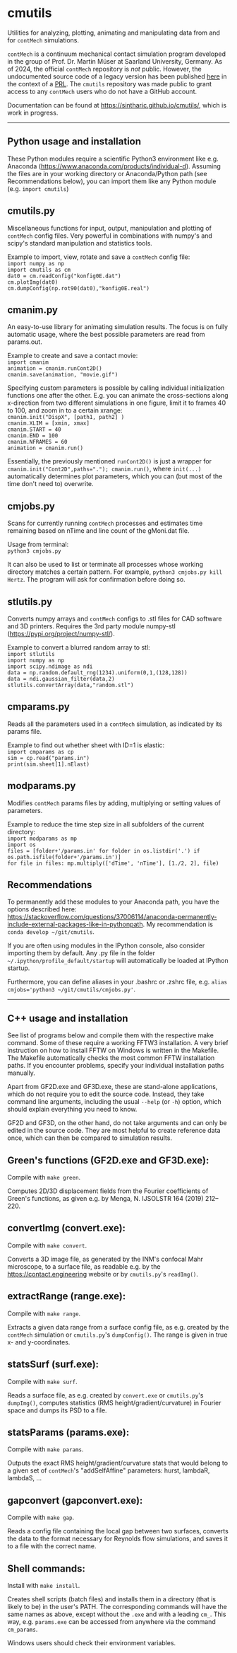 cmutils
=======

Utilities for analyzing, plotting, animating and manipulating data from and for `contMech` simulations.

`contMech` is a continuum mechanical contact simulation program developed in the group of Prof. Dr. Martin Müser at Saarland University, Germany.
As of 2024, the official `contMech` repository is *not* public. 
However, the undocumented source code of a legacy version has been published [here](https://doi.org/10.5281/zenodo.12726265) in the context of a [PRL](https://doi.org/10.1103/PhysRevLett.131.156201).
The `cmutils` repository was made public to grant access to any `contMech` users who do not have a GitHub account.

Documentation can be found at https://sintharic.github.io/cmutils/, which is work in progress.

--------------------------------------------------------------------------------

Python usage and installation
-----------------------------
These Python modules require a scientific Python3 environment like e.g. Anaconda (https://www.anaconda.com/products/individual-d). 
Assuming the files are in your working directory or Anaconda/Python path (see Recommendations below), you can import them like any Python module (e.g. `import cmutils`)  

cmutils.py
----------
Miscellaneous functions for input, output, manipulation and plotting of `contMech` config files.
Very powerful in combinations with numpy's and scipy's standard manipulation and statistics tools.

Example to import, view, rotate and save a `contMech` config file:  
`import numpy as np`  
`import cmutils as cm`  
`dat0 = cm.readConfig("konfig0E.dat")`  
`cm.plotImg(dat0)`  
`cm.dumpConfig(np.rot90(dat0),"konfig0E.real")`  

cmanim.py
---------
An easy-to-use library for animating simulation results.
The focus is on fully automatic usage, where the best possible parameters are read from params.out. 

Example to create and save a contact movie:  
`import cmanim`  
`animation = cmanim.runCont2D()`  
`cmanim.save(animation, "movie.gif")`  

Specifying custom parameters is possible by calling individual initialization functions one after the other. 
E.g. you can animate the cross-sections along x-direction from two different simulations in one figure, limit it to frames 40 to 100, and zoom in to a certain xrange:  
`cmanim.init("DispX", [path1, path2] )`  
`cmanim.XLIM = [xmin, xmax]`  
`cmanim.START = 40`  
`cmanim.END = 100`  
`cmanim.NFRAMES = 60`  
`animation = cmanim.run()`  

Essentially, the previously mentioned `runCont2D()` is just a wrapper for `cmanim.init("Cont2D",paths="."); cmanim.run()`, where `init(...)` automatically determines plot parameters, which you can (but most of the time don't need to) overwrite.  

cmjobs.py
---------
Scans for currently running `contMech` processes and estimates time remaining based on nTime and line count of the gMoni.dat file.

Usage from terminal:  
`python3 cmjobs.py`  

It can also be used to list or terminate all processes whose working directory matches a certain pattern. For example, `python3 cmjobs.py kill Hertz`. The program will ask for confirmation before doing so.

stlutils.py
-----------
Converts numpy arrays and `contMech` configs to .stl files for CAD software and 3D printers.
Requires the 3rd party module numpy-stl (https://pypi.org/project/numpy-stl/).

Example to convert a blurred random array to stl:  
`import stlutils`  
`import numpy as np`  
`import scipy.ndimage as ndi`  
`data = np.random.default_rng(1234).uniform(0,1,(128,128))`  
`data = ndi.gaussian_filter(data,2)`  
`stlutils.convertArray(data,"random.stl")`  

cmparams.py
-----------
Reads all the parameters used in a `contMech` simulation, as indicated by its params file.

Example to find out whether sheet with ID=1 is elastic:  
`import cmparams as cp`  
`sim = cp.read("params.in")`  
`print(sim.sheet[1].nElast)`  

modparams.py
------------
Modifies `contMech` params files by adding, multiplying or setting values of parameters.

Example to reduce the time step size in all subfolders of the current directory:  
`import modparams as mp`  
`import os`  
`files = [folder+'/params.in' for folder in os.listdir('.') if os.path.isfile(folder+'/params.in')]`  
`for file in files: mp.multiply(['dTime', 'nTime'], [1./2, 2], file)`  

Recommendations
---------------
To permanently add these modules to your Anaconda path, you have the options described here: https://stackoverflow.com/questions/37006114/anaconda-permanently-include-external-packages-like-in-pythonpath.
My recommendation is `conda develop ~/git/cmutils`.

If you are often using modules in the IPython console, also consider importing them by default. 
Any .py file in the folder `~/.ipython/profile_default/startup` will automatically be loaded at IPython startup.

Furthermore, you can define aliases in your .bashrc or .zshrc file, e.g. `alias cmjobs='python3 ~/git/cmutils/cmjobs.py'`.

--------------------------------------------------------------------------------

C++ usage and installation
--------------------------
See list of programs below and compile them with the respective make command.
Some of these require a working FFTW3 installation. 
A very brief instruction on how to install FFTW on Windows is written in the Makefile.
The Makefile automatically checks the most common FFTW installation paths. 
If you encounter problems, specify your individual installation paths manually.

Apart from GF2D.exe and GF3D.exe, these are stand-alone applications, which do not require you to edit the source code. 
Instead, they take command line arguments, including the usual `--help` (or `-h`) option, which should explain everything you need to know.

GF2D and GF3D, on the other hand, do not take arguments and can only be edited in the source code. They are most helpful to create reference data once, which can then be compared to simulation results.

Green's functions (GF2D.exe and GF3D.exe):
------------------------------------------
Compile with `make green`.

Computes 2D/3D displacement fields from the Fourier coefficients of Green's functions, as given e.g. by Menga, N. IJSOLSTR 164 (2019) 212–220.

convertImg (convert.exe):
-------------------------
Compile with `make convert`.

Converts a 3D image file, as generated by the INM's confocal Mahr microscope, to a surface file, as readable e.g. by the https://contact.engineering website or by `cmutils.py`'s `readImg()`.

extractRange (range.exe):
-------------------------
Compile with `make range`.

Extracts a given data range from a surface config file, as e.g. created by the `contMech` simulation or `cmutils.py`'s `dumpConfig()`. The range is given in true x- and y-coordinates.

statsSurf (surf.exe):
---------------------
Compile with `make surf`.

Reads a surface file, as e.g. created by `convert.exe` or `cmutils.py`'s `dumpImg()`, computes statistics (RMS height/gradient/curvature) in Fourier space and dumps its PSD to a file.

statsParams (params.exe):
-------------------------
Compile with `make params`.

Outputs the exact RMS height/gradient/curvature stats that would belong to a given set of `contMech`'s "addSelfAffine" parameters: hurst, lambdaR, lambdaS, ...

gapconvert (gapconvert.exe):
-------------------------
Compile with `make gap`.

Reads a config file containing the local gap between two surfaces, converts the data to the format necessary for Reynolds flow simulations, and saves it to a file with the correct name.

Shell commands:
---------------
Install with `make install`.

Creates shell scripts (batch files) and installs them in a directory (that is likely to be) in the user's PATH. The corresponding commands will have the same names as above, except without the `.exe` and with a leading `cm_`. This way, e.g. `params.exe` can be accessed from anywhere via the command `cm_params`.

Windows users should check their environment variables.
